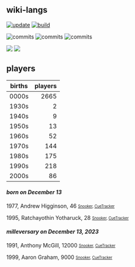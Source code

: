 ## wiki-langs
[![update](https://github.com/dreamerminsk/wiki-langs/actions/workflows/update-tables.yml/badge.svg)](https://github.com/dreamerminsk/wiki-langs/actions/workflows/update-tables.yml)
[![build](https://github.com/dreamerminsk/wiki-langs/actions/workflows/build.yml/badge.svg)](https://github.com/dreamerminsk/wiki-langs/actions/workflows/build.yml)

![commits](https://img.shields.io/github/commit-activity/y/dreamerminsk/wiki-langs)
![commits](https://img.shields.io/github/commit-activity/m/dreamerminsk/wiki-langs)
![commits](https://img.shields.io/github/commit-activity/w/dreamerminsk/wiki-langs)

![](https://img.shields.io/github/languages/code-size/dreamerminsk/wiki-langs)
![](https://img.shields.io/github/repo-size/dreamerminsk/wiki-langs)

## players
| births | players |
| :----: | ------: |
| 0000s | 2665 |
| 1930s | 2 |
| 1940s | 9 |
| 1950s | 13 |
| 1960s | 52 |
| 1970s | 144 |
| 1980s | 175 |
| 1990s | 218 |
| 2000s | 86 |

#### ***born on December 13***
1977, Andrew Higginson, 46 <sub><sup>[Snooker](http://www.snooker.org/res/index.asp?player=25), [CueTracker](http://cuetracker.net/Players/andrew-higginson/)</sup></sub>

1995, Ratchayothin Yotharuck, 28 <sub><sup>[Snooker](http://www.snooker.org/res/index.asp?player=1263), [CueTracker](http://cuetracker.net/Players/ratchayothin-yotharuck/)</sup></sub>


#### ***milleversary on December 13, 2023***
1991, Anthony McGill, 12000 <sub><sup>[Snooker](http://www.snooker.org/res/index.asp?player=22), [CueTracker](http://cuetracker.net/Players/anthony-mcgill/)</sup></sub>

1999, Aaron Graham, 9000 <sub><sup>[Snooker](http://www.snooker.org/res/index.asp?player=2259), [CueTracker](http://cuetracker.net/Players/aaron-graham/)</sup></sub>



